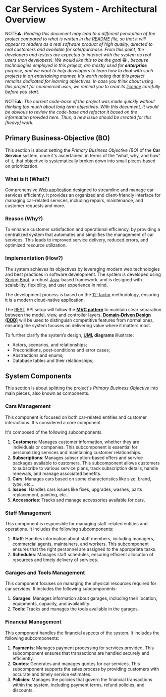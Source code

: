 # Car Services System - Architectural Overview

NOTE⚠️: _Reading this document may lead to a different perception of the project compared to what is written in the [README](../../README.md) file, so that it will appear to readers as a real software product of high quality, directed to real customers and available for sale/purchase. From this point, the developers and testers are expected to interact with the system as real users (non developers). We would like this to be the goal_ 😁 _, because technologies employed in this project, are mostly used for **enterprise** purpose, and we want to help developers to learn how to deal with such projects in an entertaining manner. It's worth noting that this project remains dedicated for learning objectives. In case you think about using this project for commercial uses, we remind you to read its [licence](../../LICENSE) carefully before you start._

NOTE⚠️: _The current code-base of the project was made quickly without thinking too much about long term objectives. With this document, it would be obvious to review the code-base and refactor it based on the information provided here. Thus, a new issue should be created for this [heavy] work._

## Primary Business-Objective (BO)

This section is about setting the _Primary Business Objective (BO)_ of the **Car Service** system, once it's ascertained, in terms of the “what, why, and how” of it, that objective is systematically broken down into small pieces based on prioritization.

### What is it (What?)

Comprehensive [Web application](https://en.wikipedia.org/wiki/Web_application) designed to streamline and manage car services efficiently. It provides an organized and client-friendly interface for managing car-related services, including repairs, maintenance, and customer requests and more.

### Reason (Why?)

To enhance customer satisfaction and operational efficiency, by providing a centralized system that automates and simplifies the management of car services. This leads to improved service delivery, reduced errors, and optimized resource utilization.

### Implementation (How?)

The system achieves its objectives by leveraging modern web technologies and best practices in software development. The system is developed using [Spring Boot](https://spring.io/projects/spring-boot), a robust [Java](https://www.java.com/en/download/help/whatis_java.html)-based framework, and is designed with scalability, flexibility, and user experience in mind.

The development process is based on the [12-factor](https://12factor.net/) methodology, ensuring it is a modern cloud-native application.

The [REST](https://restfulapi.net/) API setup will follow the [**MVC pattern**](https://en.wikipedia.org/wiki/Model%E2%80%93view%E2%80%93controller) to maintain clear separation between the model, view, and controller layers. [**Domain-Driven Design (DDD)**](https://en.wikipedia.org/wiki/Domain-driven_design) will be used to distinguish competitive features from normal ones, ensuring the system focuses on delivering value where it matters most.

To further clarify the system’s design, **[UML](https://en.wikipedia.org/wiki/Unified_Modeling_Language) diagrams** illustrate:
- Actors, scenarios, and relationships;
- Preconditions, post-conditions and error cases;
- Abstractions and enums;
- Database tables and their relationships;

## System Components

This section is about splitting the project's _Primary Business Objective_ into main pieces, also known as components.

### Cars Management

This component is focused on both car-related entities and customer interactions. It's considered a core component.

It's composed of the following subcomponents.

1. **Customers**: Manages customer information, whether they are individuals or companies. This subcomponent is essential for personalizing services and maintaining customer relationships.
2. **Subscriptions**: Manages subscription-based offers and service packages available to customers. This subcomponent allows customers to subscribe to various service plans, track subscription details, handle renewals, and manage associated benefits.
3. **Cars**: Manages cars based on some characteristics like size, brand, type, etc...
4. **Issues**: Handles cars issues like fixes, upgrades, washes, parts replacement, painting, etc...
5. **Accessories**: Tracks and manage accessories available for cars.

### Staff Management

This component is responsible for managing staff-related entities and operations. It includes the following subcomponents:

1. **Staff**: Handles information about staff members, including managers, commercial agents, maintainers, and workers. This subcomponent ensures that the right personnel are assigned to the appropriate tasks.
2. **Schedules**: Manages staff schedules, ensuring efficient allocation of resources and timely delivery of services.

### Garages and Tools Management

This component focuses on managing the physical resources required for car services. It includes the following subcomponents:

1. **Garages**: Manages information about garages, including their location, equipments, capacity, and availability.
2. **Tools**: Tracks and manages the tools available in the garages.

### Financial Management

This component handles the financial aspects of the system. It includes the following subcomponents:

1. **Payments**: Manages payment processing for services provided. This subcomponent ensures that transactions are handled securely and efficiently.
2. **Quotes**: Generates and manages quotes for car services. This subcomponent supports the sales process by providing customers with accurate and timely service estimates.
3. **Policies**: Manages the policies that govern the financial transactions within the system, including payment terms, refund policies, and discounts.


